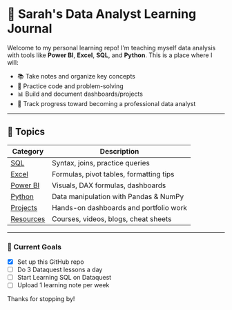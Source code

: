 
# 🌟 Sarah's Data Analyst Learning Journal

Welcome to my personal learning repo! I'm teaching myself data analysis with tools like **Power BI**, **Excel**, **SQL**, and **Python**. This is a place where I will:

- 📚 Take notes and organize key concepts
- 🧪 Practice code and problem-solving
- 📊 Build and document dashboards/projects
- 🎯 Track progress toward becoming a professional data analyst

---

## 📂 Topics

| Category | Description |
|---------|-------------|
| [SQL](./SQL) | Syntax, joins, practice queries |
| [Excel](./Excel) | Formulas, pivot tables, formatting tips |
| [Power BI](./PowerBI) | Visuals, DAX formulas, dashboards |
| [Python](./Python) | Data manipulation with Pandas & NumPy |
| [Projects](./Projects) | Hands-on dashboards and portfolio work |
| [Resources](./Resources) | Courses, videos, blogs, cheat sheets |

---

### 📌 Current Goals
- [x] Set up this GitHub repo
- [ ] Do 3 Dataquest lessons a day
- [ ] Start Learning SQL on Dataquest
- [ ] Upload 1 learning note per week

Thanks for stopping by!
